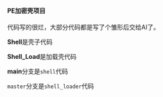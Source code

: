 #### PE加密壳项目

代码写的很烂，大部分代码都是写了个雏形后交给AI了。

**Shell**是壳子代码

**Shell_Load**是加载壳代码

**main**分支是`shell`代码

`master`分支是`shell_loader`代码
